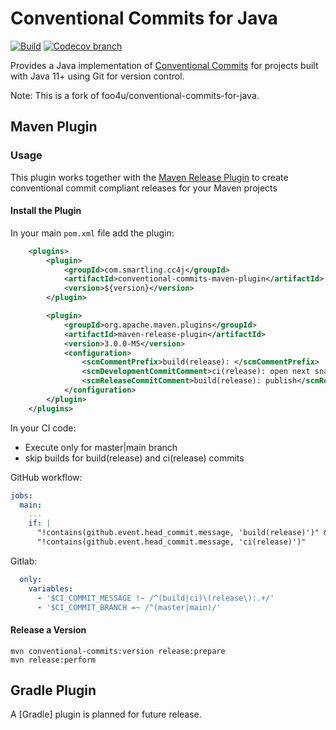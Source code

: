 # Conventional Commits for Java

[![Build](https://github.com/videki/conventional-commits-for-java/actions/workflows/build.yml/badge.svg)](https://github.com/videki/conventional-commits-for-java/actions/workflows/build.yml)
[![Codecov branch](https://img.shields.io/codecov/c/github/videki/conventional-commits-for-java/master?label=Coverage)](https://codecov.io/gh/videki/conventional-commits-for-java)

Provides a Java implementation of [Conventional Commits] for projects built
with Java 11+ using Git for version control.

Note: This is a fork of foo4u/conventional-commits-for-java.

## Maven Plugin

### Usage

This plugin works together with the [Maven Release Plugin] to create
conventional commit compliant releases for your Maven projects

#### Install the Plugin

In your main `pom.xml` file add the plugin:

```xml
    <plugins>
        <plugin>
            <groupId>com.smartling.cc4j</groupId>
            <artifactId>conventional-commits-maven-plugin</artifactId>
            <version>${version}</version>
        </plugin>

        <plugin>
            <groupId>org.apache.maven.plugins</groupId>
            <artifactId>maven-release-plugin</artifactId>
            <version>3.0.0-M5</version>
            <configuration>
                <scmCommentPrefix>build(release): </scmCommentPrefix>
                <scmDevelopmentCommitComment>ci(release): open next snapshot version</scmDevelopmentCommitComment>
                <scmReleaseCommitComment>build(release): publish</scmReleaseCommitComment>
            </configuration>
        </plugin>
    </plugins>

```

In your CI code:

- Execute only for master|main branch
- skip builds for build(release) and ci(release) commits

GitHub workflow:

```yaml
jobs:
  main:
    ...
    if: |
      "!contains(github.event.head_commit.message, 'build(release)')" &&
      "!contains(github.event.head_commit.message, 'ci(release)')"
```

Gitlab:

```yaml
  only:
    variables:
      - '$CI_COMMIT_MESSAGE !~ /^(build|ci)\(release\):.+/'
      - '$CI_COMMIT_BRANCH =~ /^(master|main)/'
```

#### Release a Version

    mvn conventional-commits:version release:prepare
    mvn release:perform

## Gradle Plugin

A [Gradle] plugin is planned for future release.











[Conventional Commits]: https://www.conventionalcommits.org/en/v1.0.0/
[Maven Release Plugin]: https://maven.apache.org/maven-release/maven-release-plugin/
